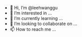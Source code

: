 - 👋 Hi, I’m @leehwanggu
- 👀 I’m interested in ...
- 🌱 I’m currently learning ...
- 💞️ I’m looking to collaborate on ...
- 📫 How to reach me ...

<!---
leehwanggu/leehwanggu is a ✨ special ✨ repository because its `README.md` (this file) appears on your GitHub profile.
You can click the Preview link to take a look at your changes.
--->
